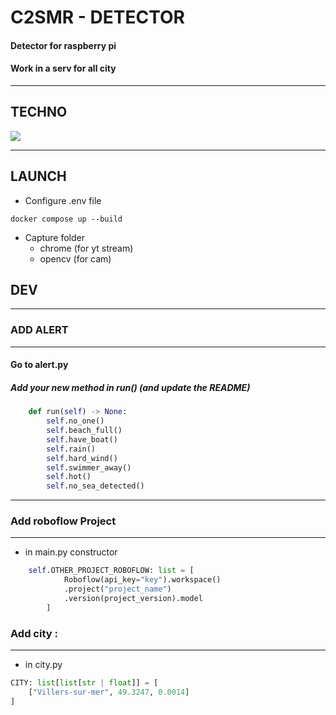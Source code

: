 # C2SMR - DETECTOR


#### Detector for raspberry pi
#### Work in a serv for all city

---

## TECHNO

![](https://img.shields.io/badge/Python-FFD43B?style=for-the-badge&logo=python&logoColor=blue)

---

## LAUNCH

- Configure .env file

````shell
docker compose up --build
````

- Capture folder
  - chrome (for yt stream)
  - opencv (for cam)

## DEV

---

### ADD ALERT

---

#### Go to alert.py
##### Add your new method in run() (and update the README)
````python
    def run(self) -> None:
        self.no_one()
        self.beach_full()
        self.have_boat()
        self.rain()
        self.hard_wind()
        self.swimmer_away()
        self.hot()
        self.no_sea_detected()
````

---

### Add roboflow Project

---

- in main.py constructor
```python
    self.OTHER_PROJECT_ROBOFLOW: list = [
            Roboflow(api_key="key").workspace()
            .project("project_name")
            .version(project_version).model
        ]

```

### Add city : 

---

- in city.py
````python
CITY: list[list[str | float]] = [
    ["Villers-sur-mer", 49.3247, 0.0014]
]
````